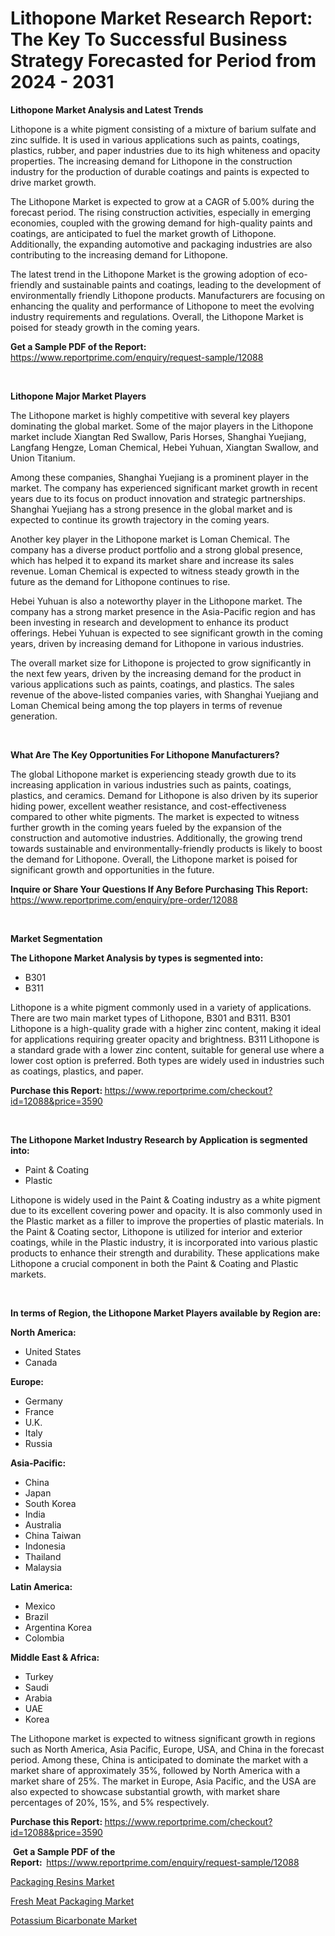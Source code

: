 <p><h1>Lithopone Market Research Report: The Key To Successful Business Strategy Forecasted for Period from 2024 - 2031</h1></p><p><strong>Lithopone Market Analysis and Latest Trends</strong></p>
<p><p>Lithopone is a white pigment consisting of a mixture of barium sulfate and zinc sulfide. It is used in various applications such as paints, coatings, plastics, rubber, and paper industries due to its high whiteness and opacity properties. The increasing demand for Lithopone in the construction industry for the production of durable coatings and paints is expected to drive market growth.</p><p>The Lithopone Market is expected to grow at a CAGR of 5.00% during the forecast period. The rising construction activities, especially in emerging economies, coupled with the growing demand for high-quality paints and coatings, are anticipated to fuel the market growth of Lithopone. Additionally, the expanding automotive and packaging industries are also contributing to the increasing demand for Lithopone.</p><p>The latest trend in the Lithopone Market is the growing adoption of eco-friendly and sustainable paints and coatings, leading to the development of environmentally friendly Lithopone products. Manufacturers are focusing on enhancing the quality and performance of Lithopone to meet the evolving industry requirements and regulations. Overall, the Lithopone Market is poised for steady growth in the coming years.</p></p>
<p><strong>Get a Sample PDF of the Report:&nbsp;</strong> <a href="https://www.reportprime.com/enquiry/request-sample/12088">https://www.reportprime.com/enquiry/request-sample/12088</a></p>
<p>&nbsp;</p>
<p><strong>Lithopone Major Market Players</strong></p>
<p><p>The Lithopone market is highly competitive with several key players dominating the global market. Some of the major players in the Lithopone market include Xiangtan Red Swallow, Paris Horses, Shanghai Yuejiang, Langfang Hengze, Loman Chemical, Hebei Yuhuan, Xiangtan Swallow, and Union Titanium.</p><p>Among these companies, Shanghai Yuejiang is a prominent player in the market. The company has experienced significant market growth in recent years due to its focus on product innovation and strategic partnerships. Shanghai Yuejiang has a strong presence in the global market and is expected to continue its growth trajectory in the coming years.</p><p>Another key player in the Lithopone market is Loman Chemical. The company has a diverse product portfolio and a strong global presence, which has helped it to expand its market share and increase its sales revenue. Loman Chemical is expected to witness steady growth in the future as the demand for Lithopone continues to rise.</p><p>Hebei Yuhuan is also a noteworthy player in the Lithopone market. The company has a strong market presence in the Asia-Pacific region and has been investing in research and development to enhance its product offerings. Hebei Yuhuan is expected to see significant growth in the coming years, driven by increasing demand for Lithopone in various industries.</p><p>The overall market size for Lithopone is projected to grow significantly in the next few years, driven by the increasing demand for the product in various applications such as paints, coatings, and plastics. The sales revenue of the above-listed companies varies, with Shanghai Yuejiang and Loman Chemical being among the top players in terms of revenue generation.</p></p>
<p>&nbsp;</p>
<p><strong>What Are The Key Opportunities For Lithopone Manufacturers?</strong></p>
<p><p>The global Lithopone market is experiencing steady growth due to its increasing application in various industries such as paints, coatings, plastics, and ceramics. Demand for Lithopone is also driven by its superior hiding power, excellent weather resistance, and cost-effectiveness compared to other white pigments. The market is expected to witness further growth in the coming years fueled by the expansion of the construction and automotive industries. Additionally, the growing trend towards sustainable and environmentally-friendly products is likely to boost the demand for Lithopone. Overall, the Lithopone market is poised for significant growth and opportunities in the future.</p></p>
<p><strong>Inquire or Share Your Questions If Any Before Purchasing This Report:</strong> <a href="https://www.reportprime.com/enquiry/pre-order/12088">https://www.reportprime.com/enquiry/pre-order/12088</a></p>
<p>&nbsp;</p>
<p><strong>Market Segmentation</strong></p>
<p><strong>The Lithopone Market Analysis by types is segmented into:</strong></p>
<p><ul><li>B301</li><li>B311</li></ul></p>
<p><p>Lithopone is a white pigment commonly used in a variety of applications. There are two main market types of Lithopone, B301 and B311. B301 Lithopone is a high-quality grade with a higher zinc content, making it ideal for applications requiring greater opacity and brightness. B311 Lithopone is a standard grade with a lower zinc content, suitable for general use where a lower cost option is preferred. Both types are widely used in industries such as coatings, plastics, and paper.</p></p>
<p><strong>Purchase this Report:&nbsp;</strong><a href="https://www.reportprime.com/checkout?id=12088&price=3590">https://www.reportprime.com/checkout?id=12088&price=3590</a></p>
<p>&nbsp;</p>
<p><strong>The Lithopone Market Industry Research by Application is segmented into:</strong></p>
<p><ul><li>Paint & Coating</li><li>Plastic</li></ul></p>
<p><p>Lithopone is widely used in the Paint & Coating industry as a white pigment due to its excellent covering power and opacity. It is also commonly used in the Plastic market as a filler to improve the properties of plastic materials. In the Paint & Coating sector, Lithopone is utilized for interior and exterior coatings, while in the Plastic industry, it is incorporated into various plastic products to enhance their strength and durability. These applications make Lithopone a crucial component in both the Paint & Coating and Plastic markets.</p></p>
<p>&nbsp;</p>
<p><strong>In terms of Region, the Lithopone Market Players available by Region are:</strong></p>
<p>
    <p> <strong> North America: </strong>
        <ul>
            <li>United States</li>
            <li>Canada</li>
        </ul>
        </p> 
    <p> <strong> Europe: </strong>
        <ul>
            <li>Germany</li>
            <li>France</li>
            <li>U.K.</li>
            <li>Italy</li>
            <li>Russia</li>
        </ul>
        </p> 
    <p> <strong> Asia-Pacific: </strong>
        <ul>
            <li>China</li>
            <li>Japan</li>
            <li>South Korea</li>
            <li>India</li>
            <li>Australia</li>
            <li>China Taiwan</li>
            <li>Indonesia</li>
            <li>Thailand</li>
            <li>Malaysia</li>
        </ul>
        </p> 
    <p> <strong> Latin America: </strong>
        <ul>
            <li>Mexico</li>
            <li>Brazil</li>
            <li>Argentina Korea</li>
            <li>Colombia</li>
        </ul>
        </p> 
    <p> <strong> Middle East & Africa: </strong>
        <ul>
            <li>Turkey</li>
            <li>Saudi</li>
            <li>Arabia</li>
            <li>UAE</li>
            <li>Korea</li>
        </ul>
    </p>
    </p>
<p><p>The Lithopone market is expected to witness significant growth in regions such as North America, Asia Pacific, Europe, USA, and China in the forecast period. Among these, China is anticipated to dominate the market with a market share of approximately 35%, followed by North America with a market share of 25%. The market in Europe, Asia Pacific, and the USA are also expected to showcase substantial growth, with market share percentages of 20%, 15%, and 5% respectively.</p></p>
<p><strong>Purchase this Report: </strong><a href="https://www.reportprime.com/checkout?id=12088&price=3590">https://www.reportprime.com/checkout?id=12088&price=3590</a></p>
<p>&nbsp;<strong>Get a Sample PDF of the Report:&nbsp;&nbsp;</strong><a href="https://www.reportprime.com/enquiry/request-sample/12088">https://www.reportprime.com/enquiry/request-sample/12088</a></p>
<p><strong></strong></p>
<p><p><a href="https://github.com/ruddyyedelwadw/Market-Research-Report-List-1/blob/main/packaging-resins-market.md">Packaging Resins Market</a></p><p><a href="https://github.com/juniordelafrance/Market-Research-Report-List-2/blob/main/fresh-meat-packaging-market.md">Fresh Meat Packaging Market</a></p><p><a href="https://github.com/jaidynmorantestelletmjzya/Market-Research-Report-List-1/blob/main/potassium-bicarbonate-market.md">Potassium Bicarbonate Market</a></p></p>